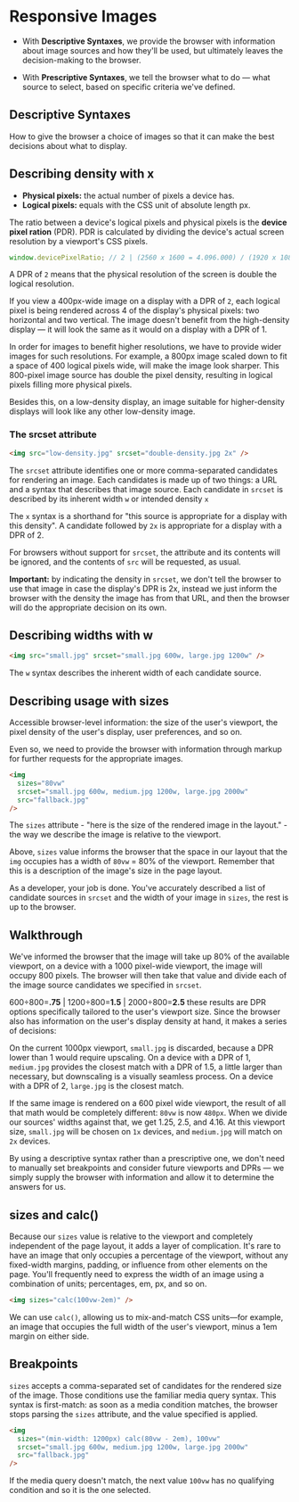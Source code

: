# Responsive Images

- With **Descriptive Syntaxes**, we provide the browser with information about image sources and how they'll be used, but ultimately leaves the decision-making to the browser.

- With **Prescriptive Syntaxes**, we tell the browser what to do — what source to select, based on specific criteria we've defined.

## Descriptive Syntaxes

How to give the browser a choice of images so that it can make the best decisions about what to display.

## Describing density with x

- **Physical pixels:** the actual number of pixels a device has.
- **Logical pixels:** equals with the CSS unit of absolute length px.

The ratio between a device's logical pixels and physical pixels is the **device pixel ration** (PDR). PDR is calculated by dividing the device's actual screen resolution by a viewport's CSS pixels.

```js
window.devicePixelRatio; // 2 | (2560 x 1600 = 4.096.000) / (1920 x 1080 = 2.073.600) ≈ 2
```

A DPR of `2` means that the physical resolution of the screen is double the logical resolution.

If you view a 400px-wide image on a display with a DPR of `2`, each logical pixel is being rendered across 4 of the display's physical pixels: two horizontal and two vertical. The image doesn't benefit from the high-density display — it will look the same as it would on a display with a DPR of 1.

In order for images to benefit higher resolutions, we have to provide wider images for such resolutions. For example, a 800px image scaled down to fit a space of 400 logical pixels wide, will make the image look sharper. This 800-pixel image source has double the pixel density, resulting in logical pixels filling more physical pixels.

Besides this, on a low-density display, an image suitable for higher-density displays will look like any other low-density image.

### The srcset attribute

```html
<img src="low-density.jpg" srcset="double-density.jpg 2x" />
```

The `srcset` attribute identifies one or more comma-separated candidates for rendering an image. Each candidates is made up of two things: a URL and a syntax that describes that image source. Each candidate in `srcset` is described by its inherent width `w` or intended density `x`

The `x` syntax is a shorthand for "this source is appropriate for a display with this density". A candidate followed by `2x` is appropriate for a display with a DPR of 2.

For browsers without support for `srcset`, the attribute and its contents will be ignored, and the contents of `src` will be requested, as usual.

**Important:** by indicating the density in `srcset`, we don't tell the browser to use that image in case the display's DPR is 2x, instead we just inform the browser with the density the image has from that URL, and then the browser will do the appropriate decision on its own.

## Describing widths with w

```html
<img src="small.jpg" srcset="small.jpg 600w, large.jpg 1200w" />
```

The `w` syntax describes the inherent width of each candidate source.

## Describing usage with sizes

Accessible browser-level information: the size of the user's viewport, the pixel density of the user's display, user preferences, and so on.

Even so, we need to provide the browser with information through markup for further requests for the appropriate images.

```html
<img
  sizes="80vw"
  srcset="small.jpg 600w, medium.jpg 1200w, large.jpg 2000w"
  src="fallback.jpg"
/>
```

The `sizes` attribute - "here is the size of the rendered image in the layout." - the way we describe the image is relative to the viewport.

Above, `sizes` value informs the browser that the space in our layout that the `img` occupies has a width of `80vw` = 80% of the viewport. Remember that this is a description of the image's size in the page layout.

As a developer, your job is done. You've accurately described a list of candidate sources in `srcset` and the width of your image in `sizes`, the rest is up to the browser.

## Walkthrough

We've informed the browser that the image will take up 80% of the available viewport, on a device with a 1000 pixel-wide viewport, the image will occupy 800 pixels. The browser will then take that value and divide each of the image source candidates we specified in `srcset`.

600÷800=**.75** | 1200÷800=**1.5** | 2000÷800=**2.5** these results are DPR options specifically tailored to the user's viewport size. Since the browser also has information on the user's display density at hand, it makes a series of decisions:

On the current 1000px viewport, `small.jpg` is discarded, because a DPR lower than 1 would require upscaling. On a device with a DPR of 1, `medium.jpg` provides the closest match with a DPR of 1.5, a little larger than necessary, but downscaling is a visually seamless process. On a device with a DPR of 2, `large.jpg` is the closest match.

If the same image is rendered on a 600 pixel wide viewport, the result of all that math would be completely different: `80vw` is now `480px`. When we divide our sources' widths against that, we get 1.25, 2.5, and 4.16. At this viewport size, `small.jpg` will be chosen on `1x` devices, and `medium.jpg` will match on `2x` devices.

By using a descriptive syntax rather than a prescriptive one, we don't need to manually set breakpoints and consider future viewports and DPRs — we simply supply the browser with information and allow it to determine the answers for us.

## sizes and calc()

Because our `sizes` value is relative to the viewport and completely independent of the page layout, it adds a layer of complication. It's rare to have an image that only occupies a percentage of the viewport, without any fixed-width margins, padding, or influence from other elements on the page. You'll frequently need to express the width of an image using a combination of units; percentages, em, px, and so on.

```html
<img sizes="calc(100vw-2em)" />
```

We can use `calc()`, allowing us to mix-and-match CSS units—for example, an image that occupies the full width of the user's viewport, minus a 1em margin on either side.

## Breakpoints

`sizes` accepts a comma-separated set of candidates for the rendered size of the image. Those conditions use the familiar media query syntax. This syntax is first-match: as soon as a media condition matches, the browser stops parsing the `sizes` attribute, and the value specified is applied.

```html
<img
  sizes="(min-width: 1200px) calc(80vw - 2em), 100vw"
  srcset="small.jpg 600w, medium.jpg 1200w, large.jpg 2000w"
  src="fallback.jpg"
/>
```

If the media query doesn't match, the next value `100vw` has no qualifying condition and so it is the one selected.

<br>
